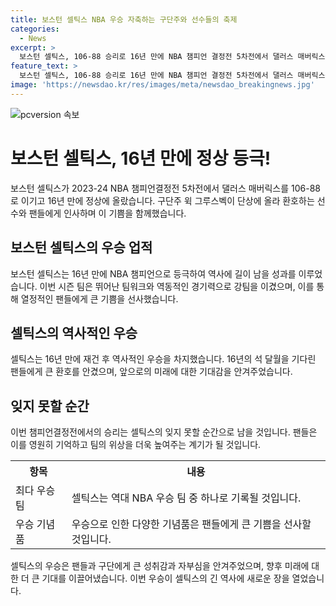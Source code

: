 ```yaml
---
title: 보스턴 셀틱스 NBA 우승 자축하는 구단주와 선수들의 축제
categories:
  - News
excerpt: >
  보스턴 셀틱스, 106-88 승리로 16년 만에 NBA 챔피언 결정전 5차전에서 댈러스 매버릭스를 누르고 정상에 올라
feature_text: >
  보스턴 셀틱스, 106-88 승리로 16년 만에 NBA 챔피언 결정전 5차전에서 댈러스 매버릭스를 누르고 정상에 올라
image: 'https://newsdao.kr/res/images/meta/newsdao_breakingnews.jpg'
---
```


<p><img src="https://newsdao.kr/res/images/meta/newsdao_breakingnews.jpg" alt="pcversion 속보" /></p>

<h1>보스턴 셀틱스, 16년 만에 정상 등극!</h1>

<p data-ke-size="size16">보스턴 셀틱스가 2023-24 NBA 챔피언결정전 5차전에서 댈러스 매버릭스를 106-88로 이기고 16년 만에 정상에 올랐습니다. 구단주 윅 그루스벡이 단상에 올라 환호하는 선수와 팬들에게 인사하며 이 기쁨을 함께했습니다.</p>

<h2 data-ke-size="size26">보스턴 셀틱스의 우승 업적</h2>

<p data-ke-size="size16">보스턴 셀틱스는 16년 만에 NBA 챔피언으로 등극하여 역사에 길이 남을 성과를 이루었습니다. 이번 시즌 팀은 뛰어난 팀워크와 역동적인 경기력으로 강팀을 이겼으며, 이를 통해 열정적인 팬들에게 큰 기쁨을 선사했습니다.</p>

<h2 data-ke-size="size26">셀틱스의 역사적인 우승</h2>

<p data-ke-size="size16">셀틱스는 16년 만에 재건 후 역사적인 우승을 차지했습니다. 16년의 석 달월을 기다린 팬들에게 큰 환호를 안겼으며, 앞으로의 미래에 대한 기대감을 안겨주었습니다.</p>

<h2 data-ke-size="size26">잊지 못할 순간</h2>

<p data-ke-size="size16">이번 챔피언결정전에서의 승리는 셀틱스의 잊지 못할 순간으로 남을 것입니다. 팬들은 이를 영원히 기억하고 팀의 위상을 더욱 높여주는 계기가 될 것입니다.</p>

<table>
  <tr>
    <th>항목</th>
    <th>내용</th>
  </tr>
  <tr>
    <td>최다 우승 팀</td>
    <td>셀틱스는 역대 NBA 우승 팀 중 하나로 기록될 것입니다.</td>
  </tr>
  <tr>
    <td>우승 기념품</td>
    <td>우승으로 인한 다양한 기념품은 팬들에게 큰 기쁨을 선사할 것입니다.</td>
  </tr>
</table>

<p data-ke-size="size16">셀틱스의 우승은 팬들과 구단에게 큰 성취감과 자부심을 안겨주었으며, 향후 미래에 대한 더 큰 기대를 이끌어냈습니다. 이번 우승이 셀틱스의 긴 역사에 새로운 장을 열었습니다.</p>

